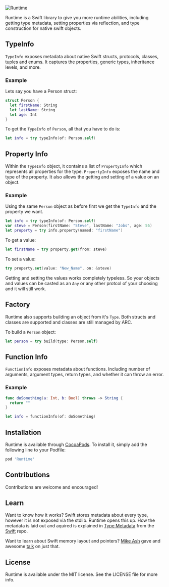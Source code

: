 ![Runtime](https://github.com/wickwirew/Runtime/blob/master/Resources/80sRuntime.png)

Runtime is a Swift library to give you more runtime abilities, including getting type metadata, setting properties via reflection, and type construction for native swift objects.

## TypeInfo
`TypeInfo` exposes metadata about native Swift structs, protocols, classes, tuples and enums. It captures the properties, generic types, inheritance levels, and more.
### Example
Lets say you have a Person struct:
```swift
struct Person {
  let firstName: String
  let lastName: String
  let age: Int
}
```
To get the `TypeInfo` of `Person`, all that you have to do is:
```swift
let info = try typeInfo(of: Person.self)
```

## Property Info
Within the `TypeInfo` object, it contains a list of `PropertyInfo` which represents all properties for the type. `PropertyInfo` exposes the name and type of the property. It also allows the getting and setting of a value on an object.
### Example
Using the same `Person` object as before first we get the `TypeInfo` and the property we want.
```swift
let info = try typeInfo(of: Person.self)
var steve = Person(firstName: "Steve", lastName: "Jobs", age: 56)
let property = try info.property(named: "firstName")
```
To get a value:
```swift
let firstName = try property.get(from: steve)
```
To set a value:
```swift
try property.set(value: "New_Name", on: &steve)
```
Getting and setting the values works completely typeless. So your objects and values can be casted as an `Any` or any other protcol of your choosing and it will still work. 

## Factory
Runtime also supports building an object from it's `Type`. Both structs and classes are supported and classes are still managed by ARC.

To build a `Person` object:
```swift
let person = try build(type: Person.self)
```

## Function Info
`FunctionInfo` exposes metadata about functions. Including number of arguments, argument types, return types, and whether it can throw an error.
### Example
```swift
func doSomething(a: Int, b: Bool) throws -> String { 
  return "" 
}

let info = functionInfo(of: doSomething)
```

## Installation
Runtime is available through [CocoaPods](http://cocoapods.org). To install
it, simply add the following line to your Podfile:
```ruby
pod 'Runtime'
```

## Contributions
Contributions are welcome and encouraged!

## Learn
Want to know how it works? 
Swift stores metadata about every type, however it is not exposed via the stdlib. Runtime opens this up. How the metadata is laid out and aquired is explained in [Type Metadata](https://github.com/apple/swift/blob/master/docs/ABI/TypeMetadata.rst) from the [Swift](https://github.com/apple/swift) repo. 

Want to learn about Swift memory layout and pointers?
[Mike Ash](https://github.com/mikeash) gave and awesome [talk](https://academy.realm.io/posts/goto-mike-ash-exploring-swift-memory-layout/) on just that.

## License
Runtime is available under the MIT license. See the LICENSE file for more info.
